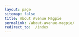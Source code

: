 ```yaml
---
layout: page
sitemap: false
title: About Avenue Magpie
permalink: /about-avenue-magpie/
redirect_to:  /index
---
```

